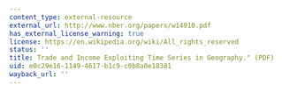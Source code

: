 ```yaml
---
content_type: external-resource
external_url: http://www.nber.org/papers/w14910.pdf
has_external_license_warning: true
license: https://en.wikipedia.org/wiki/All_rights_reserved
status: ''
title: Trade and Income Exploiting Time Series in Geography." (PDF)
uid: e0c29e16-1149-4617-b1c9-c0b8a0e18381
wayback_url: ''
---
```

